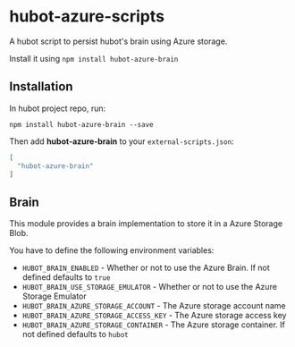 # hubot-azure-scripts

A hubot script to persist hubot's brain using Azure storage.

Install it using `npm install hubot-azure-brain`

## Installation

In hubot project repo, run:

`npm install hubot-azure-brain --save`

Then add **hubot-azure-brain** to your `external-scripts.json`:

```json
[
  "hubot-azure-brain"
]
```

## Brain

This module provides a brain implementation to store it in a Azure Storage Blob.

You have to define the following environment variables:

+  `HUBOT_BRAIN_ENABLED` - Whether or not to use the Azure Brain. If not defined defaults to `true`
+  `HUBOT_BRAIN_USE_STORAGE_EMULATOR` - Whether or not to use the Azure Storage Emulator
+  `HUBOT_BRAIN_AZURE_STORAGE_ACCOUNT` - The Azure storage account name
+  `HUBOT_BRAIN_AZURE_STORAGE_ACCESS_KEY` - The Azure storage access key
+  `HUBOT_BRAIN_AZURE_STORAGE_CONTAINER` - The Azure storage container. If not defined defaults to `hubot`
